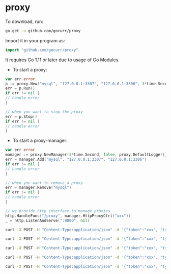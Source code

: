 # proxy

To download, run:

```bash
go get -u github.com/gocurr/proxy
```

Import it in your program as:

```go
import "github.com/gocurr/proxy"
```

It requires Go 1.11 or later due to usage of Go Modules.

- To start a proxy:

```go
var err error
p := proxy.New("mysql", "127.0.0.1:3307", "127.0.0.1:3306", 3*time.Second, false, proxy.DefaultLogger{})
err = p.Run()
if err != nil {
// handle error
}

// when you want to stop the proxy
err = p.Stop()
if err != nil {
// handle error
}
```

- To start a proxy-manager:

```go
var err error
manager := proxy.NewManager(3*time.Second, false, proxy.DefaultLogger{})
err = manager.Add("mysql", "127.0.0.1:3307", "127.0.0.1:3306")
if err != nil {
// handle error
}

// when you want to remove a proxy
err = manager.Remove("mysql")
if err != nil {
// handle error
}

// we provide http interface to manage proxies
http.HandleFunc("/proxy", manager.HttpProxyCtrl("xxx"))
_ = http.ListenAndServe(":9000", nil)
```

```bash
curl -X POST -H "Content-Type:application/json" -d '{"token":"xxx", "type":"details"}' http://127.0.0.1:9000/proxy
```

```bash
curl -X POST -H "Content-Type:application/json" -d '{"token":"xxx", "type":"start", "name":"mysql"}' http://127.0.0.1:9000/proxy
```

```bash
curl -X POST -H "Content-Type:application/json" -d '{"token":"xxx", "type":"stop", "name":"mysql"}' http://127.0.0.1:9000/proxy
```

```bash
curl -X POST -H "Content-Type:application/json" -d '{"token":"xxx", "type":"add", "name":"http-proxy", "local":"127.0.0.1:9091", "remote":"127.0.0.1:80"}' http://127.0.0.1:9000/proxy
```

```bash
curl -X POST -H "Content-Type:application/json" -d '{"token":"xxx", "type":"remove", "name":"http-proxy"}' http://127.0.0.1:9000/proxy
```


